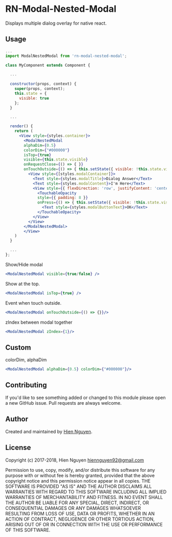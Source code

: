 # RN-Modal-Nested-Modal

Displays multiple dialog overlay for native react.

## Usage

```jsx
...
import ModalNestedModal from 'rn-modal-nested-modal';

class MyComponent extends Component {

  ...
  
  constructor(props, context) {
    super(props, context);
    this.state = {
      visible: true
    };
  }

  ...

  render() {
    return (
      <View style={styles.container}>
        <ModalNestedModal 
        alphaDim={0.5}
        colorDim={"#000000"}
        isTop={true}
        visible={this.state.visible}
        onRequestClose={() => { }}
        onTouchOutside={() => { this.setState({ visible: !this.state.visible }) }}>
          <View style={[styles.modalContainer]}>
            <Text style={styles.modalTitle}>Dialog Answer</Text>
            <Text style={styles.modalContent}>I'm Here</Text>
            <View style={{ flexDirection: 'row', justifyContent: 'center', marginTop: 20 }}>
              <TouchableOpacity 
              style={{ padding: 8 }} 
              onPress={() => { this.setState({ visible: !this.state.visible }) }}>
                <Text style={styles.modalButtonText}>OK</Text>
              </TouchableOpacity>
            </View>
          </View>
        </ModalNestedModal>
        </View>
    )
  }

  ...
};
```

Show/Hide modal

```jsx
<ModalNestedModal visible={true/false} />
```


Show at the top.

```jsx
<ModalNestedModal isTop={true} />
```


Event when touch outside.

```jsx
<ModalNestedModal onTouchOutside={() => {}}/>
```

zIndex between modal together

```jsx
<ModalNestedModal zIndex={1}/>
```

## Custom
colorDim, alphaDim

```jsx
<ModalNestedModal alphaDim={0.5} colorDim={"#000000"}/>
```


## Contributing

If you'd like to see something added or changed to this module please open a new GitHub issue. Pull requests are always welcome.

## Author
Created and maintained by [Hien Nguyen](https://github.com/hiennguyen92).

## License
Copyright (c) 2017-2018, Hien Nguyen <hiennguyen92@gmail.com>

Permission to use, copy, modify, and/or distribute this software for any purpose with or without fee is hereby granted, provided that the above copyright notice and this permission notice appear in all copies.
THE SOFTWARE IS PROVIDED "AS IS" AND THE AUTHOR DISCLAIMS ALL WARRANTIES WITH REGARD TO THIS SOFTWARE INCLUDING ALL IMPLIED WARRANTIES OF MERCHANTABILITY AND FITNESS. IN NO EVENT SHALL THE AUTHOR BE LIABLE FOR ANY SPECIAL, DIRECT, INDIRECT, OR CONSEQUENTIAL DAMAGES OR ANY DAMAGES WHATSOEVER RESULTING FROM LOSS OF USE, DATA OR PROFITS, WHETHER IN AN ACTION OF CONTRACT, NEGLIGENCE OR OTHER TORTIOUS ACTION, ARISING OUT OF OR IN CONNECTION WITH THE USE OR PERFORMANCE OF THIS SOFTWARE.
